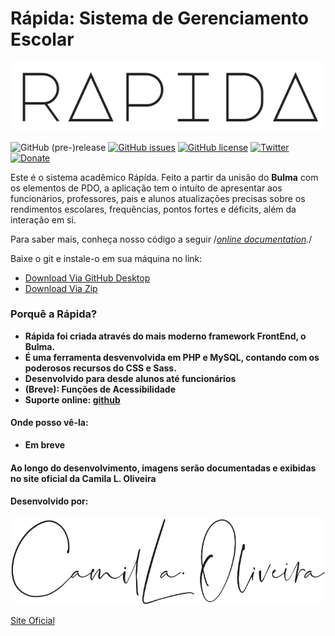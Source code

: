 # Rápida: Sistema de Gerenciamento Escolar

![Logo Rapida](https://raw.githubusercontent.com/clcmo/rapida/master/assets/brand/Logo_Rapida.png)

![GitHub (pre-)release](https://img.shields.io/github/release/qubyte/rubidium/all.svg?style=for-the-badge&logo=appveyor)
[![GitHub issues](https://img.shields.io/github/issues/clcmo/rapida.svg?style=for-the-badge&logo=appveyor)](https://github.com/clcmo/rapida/issues)
[![GitHub license](https://img.shields.io/github/license/clcmo/rapida.svg?style=for-the-badge&logo=appveyor)](https://github.com/clcmo/rapida)
[![Twitter](https://img.shields.io/twitter/url/https/github.com/clcmo/rapida.svg?style=for-the-badge&logo=appveyor)](https://twitter.com/intent/tweet?text=Acabei%20de%20descobrir%20o%20Rapida:%20Sistemas%20Acadêmicos%20da%20@millaloliveira&hashtags=rapidabymilla&url=http://clcmo.github.io/rapida&via=millaloliveira)
[![Donate](https://img.shields.io/badge/Donate-PayPal-green.svg?style=for-the-badge&logo=appveyor)](https://www.paypal.com/cgi-bin/webscr?cmd=_s-xclick&hosted_button_id=9CF4VHKMUA5TN&source=url)

Este é o sistema acadêmico Rápída. Feito a partir da unisão do <strong>Bulma</strong> com os elementos de PDO, a aplicação tem o intuíto de apresentar aos funcionários, professores, pais e alunos atualizações precisas sobre os rendimentos escolares, frequências, pontos fortes e déficits, além da interação em si.

Para saber mais, conheça nosso código a seguir 
/*[online documentation](#).*/

Baixe o git e instale-o em sua máquina no link:
  * [Download Via GitHub Desktop](https://github.com/clcmo/rapida.git) 
  * [Download Via Zip](https://github.com/clcmo/rapida/archive/0.5.1.1.zip)


### Porquê a Rápida? ###
 - **Rápida foi criada através do mais moderno framework FrontEnd, o Bulma.** 
 - **É uma ferramenta desvenvolvida em PHP e MySQL, contando com os poderosos recursos do CSS e Sass.**
 - **Desenvolvido para desde alunos até funcionários** 
 - **(Breve): Funções de Acessibilidade**
 - **Suporte online: [github](https://github.com/clcmo/rapida)** 

#### Onde posso vê-la: ####

 - **Em breve**

#### Ao longo do desenvolvimento, imagens serão documentadas e exibidas no site oficial da Camila L. Oliveira  ####

#### Desenvolvido por:
![Logo_Camila](https://raw.githubusercontent.com/clcmo/rapida/master/assets/brand/logo_milla_b.png)

[Site Oficial](http://projetos.camilaloliveira.com)
